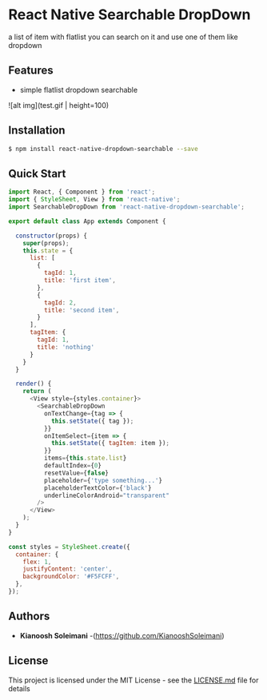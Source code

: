 # React Native Searchable DropDown

a list of item with flatlist you can search on it and use one of them like dropdown

## Features

- simple flatlist dropdown searchable

![alt img](test.gif | height=100)

## Installation


```sh
$ npm install react-native-dropdown-searchable --save
```

## Quick Start

```js
import React, { Component } from 'react';
import { StyleSheet, View } from 'react-native';
import SearchableDropDown from 'react-native-dropdown-searchable';

export default class App extends Component {

  constructor(props) {
    super(props);
    this.state = {
      list: [
        {
          tagId: 1,
          title: 'first item',
        },
        {
          tagId: 2,
          title: 'second item',
        }
      ],
      tagItem: {
        tagId: 1,
        title: 'nothing'
      }
    }
  }

  render() {
    return (
      <View style={styles.container}>
        <SearchableDropDown
          onTextChange={tag => {
            this.setState({ tag });
          }}
          onItemSelect={item => {
            this.setState({ tagItem: item });
          }}
          items={this.state.list}
          defaultIndex={0}
          resetValue={false}
          placeholder={'type something...'}
          placeholderTextColor={'black'}
          underlineColorAndroid="transparent"
        />
      </View>
    );
  }
}

const styles = StyleSheet.create({
  container: {
    flex: 1,
    justifyContent: 'center',
    backgroundColor: '#F5FCFF',
  },
});

```
## Authors

* **Kianoosh Soleimani** -(https://github.com/KianooshSoleimani)

## License

This project is licensed under the MIT License - see the [LICENSE.md](LICENSE.md) file for details
